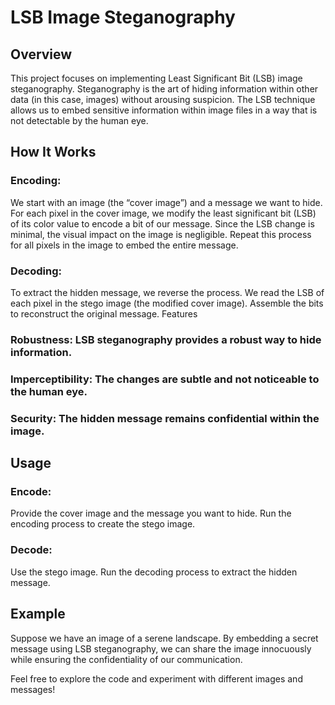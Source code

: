 #  LSB Image Steganography

## Overview
This project focuses on implementing Least Significant Bit (LSB) image steganography. Steganography is the art of hiding information within other data (in this case, images) without arousing suspicion. The LSB technique allows us to embed sensitive information within image files in a way that is not detectable by the human eye.

## How It Works
### Encoding:
We start with an image (the “cover image”) and a message we want to hide.
For each pixel in the cover image, we modify the least significant bit (LSB) of its color value to encode a bit of our message.
Since the LSB change is minimal, the visual impact on the image is negligible.
Repeat this process for all pixels in the image to embed the entire message.
### Decoding:
To extract the hidden message, we reverse the process.
We read the LSB of each pixel in the stego image (the modified cover image).
Assemble the bits to reconstruct the original message.
Features
### Robustness: LSB steganography provides a robust way to hide information.
### Imperceptibility: The changes are subtle and not noticeable to the human eye.
### Security: The hidden message remains confidential within the image.

## Usage
### Encode:
Provide the cover image and the message you want to hide.
Run the encoding process to create the stego image.
### Decode:
Use the stego image.
Run the decoding process to extract the hidden message.

## Example
Suppose we have an image of a serene landscape. By embedding a secret message using LSB steganography, we can share the image innocuously while ensuring the confidentiality of our communication.

Feel free to explore the code and experiment with different images and messages!
